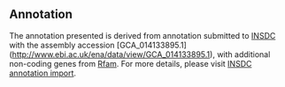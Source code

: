 
Annotation
----------

The annotation presented is derived from annotation submitted to
[INSDC](http://www.insdc.org) with the assembly accession [GCA\_014133895.1]
(http://www.ebi.ac.uk/ena/data/view/GCA_014133895.1),
with additional non-coding genes from
[Rfam](http://rfam.xfam.org/). For more details, please visit [INSDC
annotation import](http://ensemblgenomes.org/info/data/insdc_annotation).
